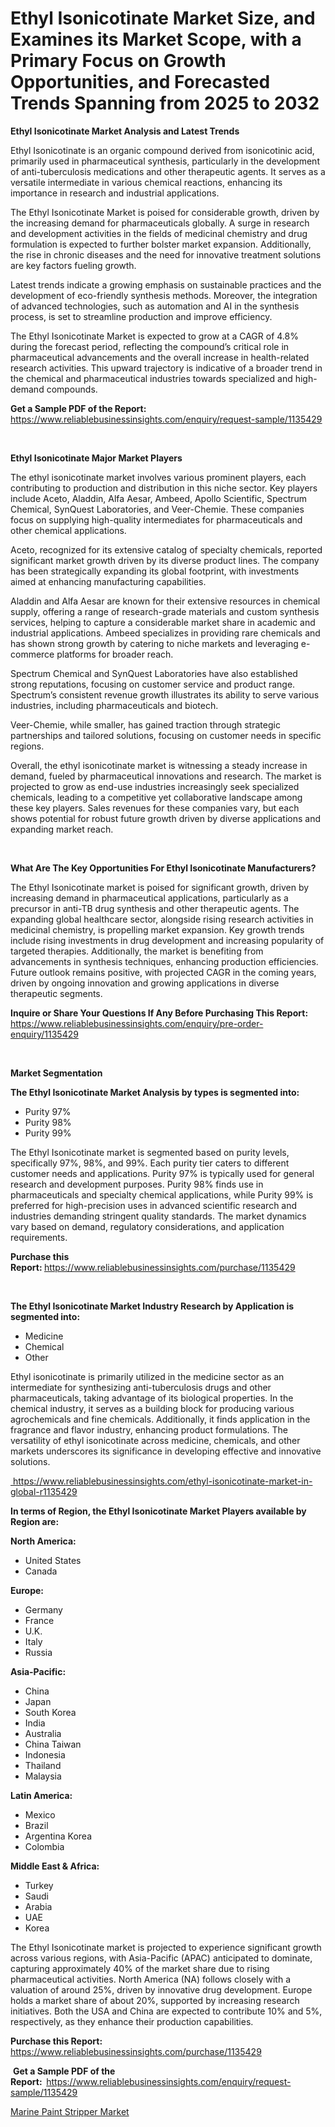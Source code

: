 <p><h1>Ethyl Isonicotinate Market Size, and Examines its Market Scope, with a Primary Focus on Growth Opportunities, and Forecasted Trends Spanning from 2025 to 2032</h1></p><p><strong>Ethyl Isonicotinate Market Analysis and Latest Trends</strong></p>
<p><p>Ethyl Isonicotinate is an organic compound derived from isonicotinic acid, primarily used in pharmaceutical synthesis, particularly in the development of anti-tuberculosis medications and other therapeutic agents. It serves as a versatile intermediate in various chemical reactions, enhancing its importance in research and industrial applications.</p><p>The Ethyl Isonicotinate Market is poised for considerable growth, driven by the increasing demand for pharmaceuticals globally. A surge in research and development activities in the fields of medicinal chemistry and drug formulation is expected to further bolster market expansion. Additionally, the rise in chronic diseases and the need for innovative treatment solutions are key factors fueling growth.</p><p>Latest trends indicate a growing emphasis on sustainable practices and the development of eco-friendly synthesis methods. Moreover, the integration of advanced technologies, such as automation and AI in the synthesis process, is set to streamline production and improve efficiency.</p><p>The Ethyl Isonicotinate Market is expected to grow at a CAGR of 4.8% during the forecast period, reflecting the compound’s critical role in pharmaceutical advancements and the overall increase in health-related research activities. This upward trajectory is indicative of a broader trend in the chemical and pharmaceutical industries towards specialized and high-demand compounds.</p></p>
<p><strong>Get a Sample PDF of the Report:&nbsp;</strong> <a href="https://www.reliablebusinessinsights.com/enquiry/request-sample/1135429?utm_campaign=2302&utm_medium=2&utm_source=Github&utm_content=ia&utm_term=01042025&utm_id=ethyl-isonicotinate">https://www.reliablebusinessinsights.com/enquiry/request-sample/1135429</a></p>
<p>&nbsp;</p>
<p><strong>Ethyl Isonicotinate Major Market Players</strong></p>
<p><p>The ethyl isonicotinate market involves various prominent players, each contributing to production and distribution in this niche sector. Key players include Aceto, Aladdin, Alfa Aesar, Ambeed, Apollo Scientific, Spectrum Chemical, SynQuest Laboratories, and Veer-Chemie. These companies focus on supplying high-quality intermediates for pharmaceuticals and other chemical applications.</p><p>Aceto, recognized for its extensive catalog of specialty chemicals, reported significant market growth driven by its diverse product lines. The company has been strategically expanding its global footprint, with investments aimed at enhancing manufacturing capabilities.</p><p>Aladdin and Alfa Aesar are known for their extensive resources in chemical supply, offering a range of research-grade materials and custom synthesis services, helping to capture a considerable market share in academic and industrial applications. Ambeed specializes in providing rare chemicals and has shown strong growth by catering to niche markets and leveraging e-commerce platforms for broader reach.</p><p>Spectrum Chemical and SynQuest Laboratories have also established strong reputations, focusing on customer service and product range. Spectrum’s consistent revenue growth illustrates its ability to serve various industries, including pharmaceuticals and biotech.</p><p>Veer-Chemie, while smaller, has gained traction through strategic partnerships and tailored solutions, focusing on customer needs in specific regions. </p><p>Overall, the ethyl isonicotinate market is witnessing a steady increase in demand, fueled by pharmaceutical innovations and research. The market is projected to grow as end-use industries increasingly seek specialized chemicals, leading to a competitive yet collaborative landscape among these key players. Sales revenues for these companies vary, but each shows potential for robust future growth driven by diverse applications and expanding market reach.</p></p>
<p>&nbsp;</p>
<p><strong>What Are The Key Opportunities For Ethyl Isonicotinate Manufacturers?</strong></p>
<p><p>The Ethyl Isonicotinate market is poised for significant growth, driven by increasing demand in pharmaceutical applications, particularly as a precursor in anti-TB drug synthesis and other therapeutic agents. The expanding global healthcare sector, alongside rising research activities in medicinal chemistry, is propelling market expansion. Key growth trends include rising investments in drug development and increasing popularity of targeted therapies. Additionally, the market is benefiting from advancements in synthesis techniques, enhancing production efficiencies. Future outlook remains positive, with projected CAGR in the coming years, driven by ongoing innovation and growing applications in diverse therapeutic segments.</p></p>
<p><strong>Inquire or Share Your Questions If Any Before Purchasing This Report:</strong> <a href="https://www.reliablebusinessinsights.com/enquiry/pre-order-enquiry/1135429?utm_campaign=2302&utm_medium=2&utm_source=Github&utm_content=ia&utm_term=01042025&utm_id=ethyl-isonicotinate">https://www.reliablebusinessinsights.com/enquiry/pre-order-enquiry/1135429</a></p>
<p>&nbsp;</p>
<p><strong>Market Segmentation</strong></p>
<p><strong>The Ethyl Isonicotinate Market Analysis by types is segmented into:</strong></p>
<p><ul><li>Purity 97%</li><li>Purity 98%</li><li>Purity 99%</li></ul></p>
<p><p>The Ethyl Isonicotinate market is segmented based on purity levels, specifically 97%, 98%, and 99%. Each purity tier caters to different customer needs and applications. Purity 97% is typically used for general research and development purposes. Purity 98% finds use in pharmaceuticals and specialty chemical applications, while Purity 99% is preferred for high-precision uses in advanced scientific research and industries demanding stringent quality standards. The market dynamics vary based on demand, regulatory considerations, and application requirements.</p></p>
<p><strong>Purchase this Report:&nbsp;</strong><a href="https://www.reliablebusinessinsights.com/purchase/1135429?utm_campaign=2302&utm_medium=2&utm_source=Github&utm_content=ia&utm_term=01042025&utm_id=ethyl-isonicotinate">https://www.reliablebusinessinsights.com/purchase/1135429</a></p>
<p>&nbsp;</p>
<p><strong>The Ethyl Isonicotinate Market Industry Research by Application is segmented into:</strong></p>
<p><ul><li>Medicine</li><li>Chemical</li><li>Other</li></ul></p>
<p><p>Ethyl isonicotinate is primarily utilized in the medicine sector as an intermediate for synthesizing anti-tuberculosis drugs and other pharmaceuticals, taking advantage of its biological properties. In the chemical industry, it serves as a building block for producing various agrochemicals and fine chemicals. Additionally, it finds application in the fragrance and flavor industry, enhancing product formulations. The versatility of ethyl isonicotinate across medicine, chemicals, and other markets underscores its significance in developing effective and innovative solutions.</p></p>
<p><a href="https://www.reliablebusinessinsights.com/ethyl-isonicotinate-market-in-global-r1135429?utm_campaign=2302&utm_medium=2&utm_source=Github&utm_content=ia&utm_term=01042025&utm_id=ethyl-isonicotinate">&nbsp;https://www.reliablebusinessinsights.com/ethyl-isonicotinate-market-in-global-r1135429</a></p>
<p><strong>In terms of Region, the Ethyl Isonicotinate Market Players available by Region are:</strong></p>
<p>
    <p> <strong> North America: </strong>
        <ul>
            <li>United States</li>
            <li>Canada</li>
        </ul>
        </p> 
    <p> <strong> Europe: </strong>
        <ul>
            <li>Germany</li>
            <li>France</li>
            <li>U.K.</li>
            <li>Italy</li>
            <li>Russia</li>
        </ul>
        </p> 
    <p> <strong> Asia-Pacific: </strong>
        <ul>
            <li>China</li>
            <li>Japan</li>
            <li>South Korea</li>
            <li>India</li>
            <li>Australia</li>
            <li>China Taiwan</li>
            <li>Indonesia</li>
            <li>Thailand</li>
            <li>Malaysia</li>
        </ul>
        </p> 
    <p> <strong> Latin America: </strong>
        <ul>
            <li>Mexico</li>
            <li>Brazil</li>
            <li>Argentina Korea</li>
            <li>Colombia</li>
        </ul>
        </p> 
    <p> <strong> Middle East & Africa: </strong>
        <ul>
            <li>Turkey</li>
            <li>Saudi</li>
            <li>Arabia</li>
            <li>UAE</li>
            <li>Korea</li>
        </ul>
    </p>
    </p>
<p><p>The Ethyl Isonicotinate market is projected to experience significant growth across various regions, with Asia-Pacific (APAC) anticipated to dominate, capturing approximately 40% of the market share due to rising pharmaceutical activities. North America (NA) follows closely with a valuation of around 25%, driven by innovative drug development. Europe holds a market share of about 20%, supported by increasing research initiatives. Both the USA and China are expected to contribute 10% and 5%, respectively, as they enhance their production capabilities.</p></p>
<p><strong>Purchase this Report: </strong><a href="https://www.reliablebusinessinsights.com/purchase/1135429?utm_campaign=2302&utm_medium=2&utm_source=Github&utm_content=ia&utm_term=01042025&utm_id=ethyl-isonicotinate">https://www.reliablebusinessinsights.com/purchase/1135429</a></p>
<p>&nbsp;<strong>Get a Sample PDF of the Report:&nbsp;&nbsp;</strong><a href="https://www.reliablebusinessinsights.com/enquiry/request-sample/1135429?utm_campaign=2302&utm_medium=2&utm_source=Github&utm_content=ia&utm_term=01042025&utm_id=ethyl-isonicotinate">https://www.reliablebusinessinsights.com/enquiry/request-sample/1135429</a></p>
<p><strong></strong></p>
<p><p><a href="https://github.com/kathiestrine5ty/Market-Research-Report-List-2/blob/main/marine-paint-stripper-market.md?utm_campaign=2302&utm_medium=2&utm_source=Github&utm_content=ia&utm_term=01042025&utm_id=ethyl-isonicotinate">Marine Paint Stripper Market</a></p></p>